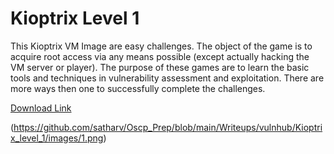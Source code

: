 # Kioptrix Level 1



This Kioptrix VM Image are easy challenges. The object of the game is to acquire root access via any means possible (except actually hacking the VM server or player). The purpose of these games are to learn the basic tools and techniques in vulnerability assessment and exploitation. There are more ways then one to successfully complete the challenges.

[Download Link](https://www.vulnhub.com/entry/kioptrix-level-1-1,22/)

(https://github.com/satharv/Oscp_Prep/blob/main/Writeups/vulnhub/Kioptrix_level_1/images/1.png)
